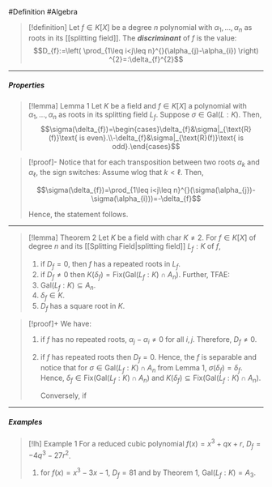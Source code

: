 #Definition #Algebra 

> [!definition]
> Let $f\in K[X]$ be a degree $n$ polynomial with $\alpha_{1},\dots,\alpha_{n}$ as roots in its [[splitting field]]. The ***discriminant*** of $f$ is the value: $$D_{f}:=\left( \prod_{1\leq i<j\leq n}^{}(\alpha_{j}-\alpha_{i}) \right) ^{2}=:\delta_{f}^{2}$$
---
##### Properties
> [!lemma] Lemma 1
> Let $K$ be a field and $f\in K[X]$ a polynomial with $\alpha_{1},\dots,\alpha_{n}$ as roots in its splitting field $L_{f}$. Suppose $\sigma\in \text{Gal}(L:K)$. Then,
> $$\sigma(\delta_{f})=\begin{cases}\delta_{f}&\sigma|_{\text{R}(f)}\text{ is even}.\\-\delta_{f}&\sigma|_{\text{R}(f)}\text{ is odd}.\end{cases}$$

> [!proof]-
> Notice that for each transposition between two roots $\alpha_{k}$ and $\alpha_{\ell}$, the sign switches: Assume wlog that $k<\ell$. Then, 
> 
> $$\sigma(\delta_{f})=\prod_{1\leq i<j\leq n}^{}(\sigma(\alpha_{j})-\sigma(\alpha_{i}))=-\delta_{f}$$
> 
> Hence, the statement follows.
---
> [!lemma] Theorem 2
> Let $K$ be a field with $\text{char }K\neq 2$. For $f\in K[X]$ of degree $n$ and its [[Splitting Field|splitting field]] $L_{f}:K$ of $f$,
> 1. if $D_{f}=0$, then $f$ has a repeated roots in $L_{f}$.
> 2. if $D_{f}\neq 0$ then $K(\delta_{f})=\text{Fix}(\text{Gal}(L_{f}:K)\cap A_{n})$. Further, TFAE:
> 	1. $\text{Gal}(L_{f}:K)\subseteq A_{n}$.
> 	2. $\delta_{f}\in K$.
> 	3. $D_{f}$ has a square root in $K$.
> 	   

> [!proof]+
> We have:
> 1. if $f$ has no repeated roots, $\alpha_{j}-\alpha_{i}\neq 0$ for all $i,j$. Therefore, $D_{f}\neq 0$.
> 2. if $f$ has repeated roots then $D_{f} =0$. Hence, the $f$ is separable and notice that for $\sigma\in \text{Gal}(L_{f}:K)\cap A_{n}$ from Lemma 1, $\sigma(\delta_{f})=\delta_{f}$. Hence, $\delta_{f}\in \text{Fix}(\text{Gal}(L_{f}:K)\cap A_{n})$ and $K(\delta_{f})\subseteq \text{Fix}(\text{Gal}(L_{f}:K)\cap A_{n})$.
>    
>    Conversely, if 
---
##### Examples
> [!lh] Example 1
> For a reduced cubic polynomial $f(x)=x^3+qx+r$, $D_{f}=-4q^3-27r^{2}$.
> 1. for $f(x)=x^3-3x-1$, $D_{f}=81$ and by Theorem 1, $\text{Gal}(L_{f}:K)=A_{3}$.